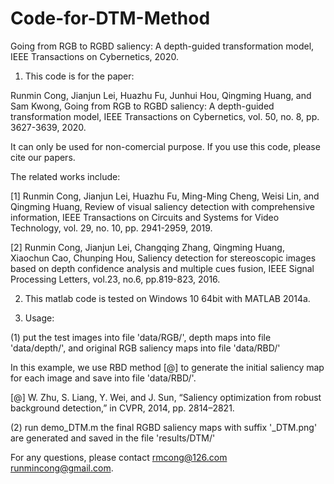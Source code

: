 # Code-for-DTM-Method
Going from RGB to RGBD saliency: A depth-guided transformation model, IEEE Transactions on Cybernetics, 2020.

1. This code is for the paper: 

Runmin Cong, Jianjun Lei, Huazhu Fu, Junhui Hou, Qingming Huang, and Sam Kwong, Going from RGB to RGBD saliency: A depth-guided transformation model, IEEE Transactions on Cybernetics, vol. 50, no. 8, pp. 3627-3639, 2020.

It can only be used for non-comercial purpose. If you use this code, please cite our papers.

The related works include:

[1] Runmin Cong, Jianjun Lei, Huazhu Fu, Ming-Ming Cheng, Weisi Lin, and Qingming Huang, Review of visual saliency detection with comprehensive information, IEEE Transactions on Circuits and Systems for Video Technology, vol. 29, no. 10, pp. 2941-2959, 2019.

[2] Runmin Cong, Jianjun Lei, Changqing Zhang, Qingming Huang, Xiaochun Cao, Chunping Hou, Saliency detection for stereoscopic images based on depth confidence analysis and multiple cues fusion, IEEE Signal Processing Letters, vol.23, no.6, pp.819-823, 2016.

2. This matlab code is tested on Windows 10 64bit with MATLAB 2014a. 

3. Usage:

(1) put the test images into file 'data/RGB/', depth maps into file 'data/depth/', and original RGB saliency maps into file 'data/RBD/'

In this example, we use RBD method [@] to generate the initial saliency map for each image and save into file 'data/RBD/'.

[@] W. Zhu, S. Liang, Y. Wei, and J. Sun, “Saliency optimization from robust background detection,” in CVPR, 2014, pp. 2814–2821.

(2) run demo_DTM.m
the final  RGBD saliency maps with suffix '_DTM.png' are generated and saved in the file 'results/DTM/'

For any questions, please contact rmcong@126.com  runmincong@gmail.com.

